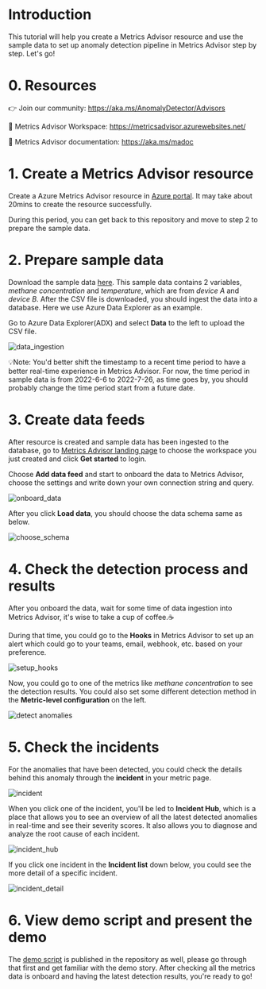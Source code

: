 # Introduction
This tutorial will help you create a Metrics Advisor resource and use the sample data to set up anomaly detection pipeline in Metrics Advisor step by step. Let's go!

# 0. Resources

👉 Join our community: https://aka.ms/AnomalyDetector/Advisors

🔗 Metrics Advisor Workspace: https://metricsadvisor.azurewebsites.net/

📑 Metrics Advisor documentation: https://aka.ms/madoc

# 1. Create a Metrics Advisor resource
Create a Azure Metrics Advisor resource in [Azure portal](https://ms.portal.azure.com/#create/Microsoft.CognitiveServicesMetricsAdvisor). It may take about 20mins to create the resource successfully. 

During this period, you can get back to this repository and move to step 2 to prepare the sample data. 

# 2. Prepare sample data
Download the sample data [here](/Methane%20Emission%20Detection/MASample_Methane.csv). This sample data contains 2 variables, *methane concentration* and *temperature*, which are from *device A* and *device B*. After the CSV file is downloaded, you should ingest the data into a database. Here we use Azure Data Explorer as an example.

Go to Azure Data Explorer(ADX) and select **Data** to the left to upload the CSV file.

![data_ingestion](/media/adx_data_ingestion.png)

💡Note: You'd better shift the timestamp to a recent time period to have a better real-time experience in Metrics Advisor. For now, the time period in sample data is from 2022-6-6 to 2022-7-26, as time goes by, you should probably change the time period start from a future date.

# 3. Create data feeds
After resource is created and sample data has been ingested to the database, go to [Metrics Advisor landing page](https://metricsadvisor.azurewebsites.net) to choose the workspace you just created and click **Get started** to login. 

Choose **Add data feed** and start to onboard the data to Metrics Advisor, choose the settings and write down your own connection string and query.

![onboard_data](/media/methane_create_datafeed.png)

After you click **Load data**, you should choose the data schema same as below.

![choose_schema](/media/data_onboarding_configuration.png)

# 4. Check the detection process and results

After you onboard the data, wait for some time of data ingestion into Metrics Advisor, it's wise to take a cup of coffee.☕

During that time, you could go to the **Hooks** in Metrics Advisor to set up an alert which could go to your teams, email, webhook, etc. based on your preference.

![setup_hooks](/media/methane_hook_setup.png)

Now, you could go to one of the metrics like *methane concentration* to see the detection results. You could also set some different detection method in the **Metric-level configuration** on the left.

![detect anomalies](/media/methane-anomaly-detection.png)

# 5. Check the incidents

For the anomalies that have been detected, you could check the details behind this anomaly through the **incident** in your metric page.

![incident](/media/methane_incident.png)

When you click one of the incident, you'll be led to **Incident Hub**, which is a place that allows you to see an overview of all the latest detected anomalies in real-time and see their severity scores. It also allows you to diagnose and analyze the root cause of each incident.

![incident_hub](/media/methane_incident_hub.png)

If you click one incident in the **Incident list** down below, you could see the more detail of a specific incident.

![incident_detail](/media/methane_incident_details.png)

# 6. View demo script and present the demo
The [demo script](/Methane%20Emission%20Detection/Demo-script.md) is published in the repository as well, please go through that first and get familiar with the demo story. After checking all the metrics data is onboard and having the latest detection results, you're ready to go!